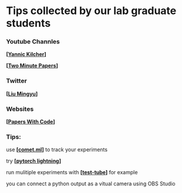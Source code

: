 # Tips collected by our lab graduate students


### Youtube Channles 
**[[Yannic Kilcher](https://www.youtube.com/c/YannicKilcher/)]**

**[[Two Minute Papers](https://www.youtube.com/user/keeroyz)]**

### Twitter
**[[Liu Mingyu](https://twitter.com/liu_mingyu)]**

### Websites
**[[Papers With Code](https://paperswithcode.com/)]**


### Tips:

use **[[comet.ml](https://www.comet.ml/)]**  to track your experiments

try **[[pytorch lightning](https://www.pytorchlightning.ai/)]**

run mulitiple experiments with **[[test-tube](https://github.com/williamFalcon/test-tube)]** for example

you can connect a python output as a vitual camera using OBS Studio
